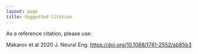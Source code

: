 ```yaml
---
layout: page
title: Suggested Citation
---
```



As a reference citation, please use:

Makarov et al 2020 J. Neural Eng. https://doi.org/10.1088/1741-2552/ab85b3
